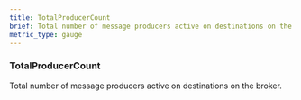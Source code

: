 ```yaml
---
title: TotalProducerCount
brief: Total number of message producers active on destinations on the broker
metric_type: gauge
---
```

### TotalProducerCount

Total number of message producers active on destinations on the broker.
